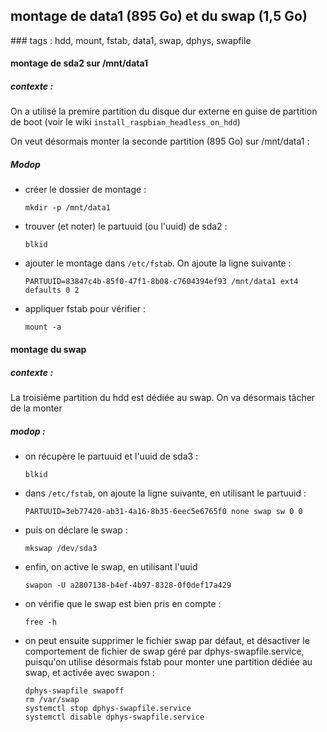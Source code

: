 ## montage de data1 (895 Go) et du swap (1,5 Go)
### tags : hdd, mount, fstab, data1, swap, dphys, swapfile

#### montage de sda2 sur /mnt/data1
##### contexte : 
On a utilisé la premire partition du disque dur externe en guise de partition de boot (voir le wiki `install_raspbian_headless_on_hdd`)

On veut désormais monter la seconde partition (895 Go) sur /mnt/data1 : 

##### Modop 
- créer le dossier de montage : 
    ```
    mkdir -p /mnt/data1
    ```
- trouver (et noter) le partuuid (ou l'uuid) de sda2 : 
    ```
    blkid
    ```
- ajouter le montage dans `/etc/fstab`. On ajoute la ligne suivante : 
    ```
    PARTUUID=83847c4b-85f0-47f1-8b08-c7604394ef93 /mnt/data1 ext4 defaults 0 2
    ```
- appliquer fstab pour vérifier : 
    ```
    mount -a
    ```

#### montage du swap

##### contexte : 
La troisième partition du hdd est dédiée au swap. On va désormais tâcher de la monter

##### modop :
- on récupère le partuuid  et l'uuid de sda3 : 
    ```
    blkid
    ```
- dans `/etc/fstab`, on ajoute la ligne suivante, en utilisant le partuuid : 
    ```
    PARTUUID=3eb77420-ab31-4a16-8b35-6eec5e6765f0 none swap sw 0 0
    ```
- puis on déclare le swap : 
    ```
    mkswap /dev/sda3
    ```
- enfin, on active le swap, en utilisant l'uuid
    ```
    swapon -U a2807138-b4ef-4b97-8328-0f0def17a429
    ```
- on vérifie que le swap est bien pris en compte : 
    ```
    free -h
    ```
- on peut ensuite supprimer le fichier swap par défaut, et désactiver le comportement de fichier de swap géré par dphys-swapfile.service, puisqu'on utilise désormais fstab pour monter une partition dédiée au swap, et activée avec swapon :
    ```
    dphys-swapfile swapoff
    rm /var/swap
    systemctl stop dphys-swapfile.service
    systemctl disable dphys-swapfile.service
    ```